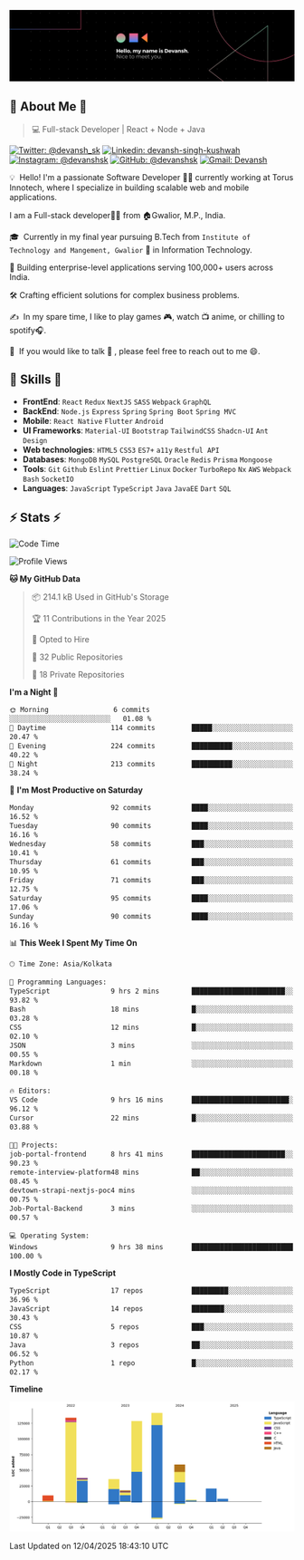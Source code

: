 ![Banner](./Devansh%20Singh%20Banner.png)

## 👋 About Me 👋

> 💻 Full-stack Developer | React + Node + Java

[![Twitter: @devansh_sk](https://img.shields.io/twitter/follow/devansh_sk?style=social)](https://twitter.com/devansh_sk)
[![Linkedin: devansh-singh-kushwah](https://img.shields.io/badge/-Devansh%20Singh%20Kushwah-blue?style=flat-square&logo=Linkedin&logoColor=white&link=https://www.linkedin.com/in/devanshsk/)](https://www.linkedin.com/in/devanshsk/)
[![Instagram: @devanshsk](https://img.shields.io/badge/-devanshsk-E4405F?style=flat-square&logo=instagram&logoColor=white)](https://instagram.com/devanshsk)
[![GitHub: @devanshsk](https://img.shields.io/github/followers/devanshsk?label=follow&style=social)](https://github.com/devanshsk)
[![Gmail: Devansh](https://img.shields.io/badge/Gmail-D14836?style=flat-square&logo=gmail&logoColor=white)](mailto:work.devanshsk@gmail.com)

💡 &nbsp;Hello! I'm a passionate Software Developer 🧑‍💻 currently working at Torus Innotech, where I specialize in building scalable web and mobile applications.

I am a Full-stack developer🧑‍💻 from 🏠Gwalior, M.P., India.

🎓 &nbsp;Currently in my final year pursuing B.Tech from `Institute of Technology and Mangement, Gwalior` 🏫 in Information Technology.

💼 Building enterprise-level applications serving 100,000+ users across India.

🛠️ Crafting efficient solutions for complex business problems.

✍️ &nbsp;In my spare time, I like to play games 🎮, watch 📺 anime, or chilling to spotify🎧.

💬 &nbsp;If you would like to talk 👋 , please feel free to reach out to me 😄.

##  🎉 Skills  🎉
- **FrontEnd**: `React` `Redux` `NextJS` `SASS` `Webpack` `GraphQL`
- **BackEnd**: `Node.js` `Express` `Spring` `Spring Boot` `Spring MVC`
- **Mobile**: `React Native` `Flutter` `Android` 
- **UI Frameworks**: `Material-UI` `Bootstrap` `TailwindCSS` `Shadcn-UI` `Ant Design`
- **Web technologies**: `HTML5` `CSS3` `ES7+` `a11y` `Restful API` 
- **Databases**: `MongoDB` `MySQL` `PostgreSQL` `Oracle` `Redis` `Prisma` `Mongoose`
- **Tools**: `Git` `Github` `Eslint` `Prettier` `Linux` `Docker` `TurboRepo` `Nx` `AWS` `Webpack` `Bash` `SocketIO`
- **Languages**: `JavaScript` `TypeScript` `Java` `JavaEE` `Dart` `SQL`

## ⚡ Stats ⚡
<!--START_SECTION:waka-->
![Code Time](http://img.shields.io/badge/Code%20Time-440%20hrs%2046%20mins-blue)

![Profile Views](http://img.shields.io/badge/Profile%20Views-0-blue)

**🐱 My GitHub Data** 

> 📦 214.1 kB Used in GitHub's Storage 
 > 
> 🏆 11 Contributions in the Year 2025
 > 
> 💼 Opted to Hire
 > 
> 📜 32 Public Repositories 
 > 
> 🔑 18 Private Repositories 
 > 
**I'm a Night 🦉** 

```text
🌞 Morning                6 commits           ░░░░░░░░░░░░░░░░░░░░░░░░░   01.08 % 
🌆 Daytime                114 commits         █████░░░░░░░░░░░░░░░░░░░░   20.47 % 
🌃 Evening                224 commits         ██████████░░░░░░░░░░░░░░░   40.22 % 
🌙 Night                  213 commits         ██████████░░░░░░░░░░░░░░░   38.24 % 
```
📅 **I'm Most Productive on Saturday** 

```text
Monday                   92 commits          ████░░░░░░░░░░░░░░░░░░░░░   16.52 % 
Tuesday                  90 commits          ████░░░░░░░░░░░░░░░░░░░░░   16.16 % 
Wednesday                58 commits          ███░░░░░░░░░░░░░░░░░░░░░░   10.41 % 
Thursday                 61 commits          ███░░░░░░░░░░░░░░░░░░░░░░   10.95 % 
Friday                   71 commits          ███░░░░░░░░░░░░░░░░░░░░░░   12.75 % 
Saturday                 95 commits          ████░░░░░░░░░░░░░░░░░░░░░   17.06 % 
Sunday                   90 commits          ████░░░░░░░░░░░░░░░░░░░░░   16.16 % 
```


📊 **This Week I Spent My Time On** 

```text
🕑︎ Time Zone: Asia/Kolkata

💬 Programming Languages: 
TypeScript               9 hrs 2 mins        ███████████████████████░░   93.82 % 
Bash                     18 mins             █░░░░░░░░░░░░░░░░░░░░░░░░   03.28 % 
CSS                      12 mins             █░░░░░░░░░░░░░░░░░░░░░░░░   02.10 % 
JSON                     3 mins              ░░░░░░░░░░░░░░░░░░░░░░░░░   00.55 % 
Markdown                 1 min               ░░░░░░░░░░░░░░░░░░░░░░░░░   00.18 % 

🔥 Editors: 
VS Code                  9 hrs 16 mins       ████████████████████████░   96.12 % 
Cursor                   22 mins             █░░░░░░░░░░░░░░░░░░░░░░░░   03.88 % 

🐱‍💻 Projects: 
job-portal-frontend      8 hrs 41 mins       ███████████████████████░░   90.23 % 
remote-interview-platform48 mins             ██░░░░░░░░░░░░░░░░░░░░░░░   08.45 % 
devtown-strapi-nextjs-poc4 mins              ░░░░░░░░░░░░░░░░░░░░░░░░░   00.75 % 
Job-Portal-Backend       3 mins              ░░░░░░░░░░░░░░░░░░░░░░░░░   00.57 % 

💻 Operating System: 
Windows                  9 hrs 38 mins       █████████████████████████   100.00 % 
```

**I Mostly Code in TypeScript** 

```text
TypeScript               17 repos            █████████░░░░░░░░░░░░░░░░   36.96 % 
JavaScript               14 repos            ████████░░░░░░░░░░░░░░░░░   30.43 % 
CSS                      5 repos             ███░░░░░░░░░░░░░░░░░░░░░░   10.87 % 
Java                     3 repos             ██░░░░░░░░░░░░░░░░░░░░░░░   06.52 % 
Python                   1 repo              █░░░░░░░░░░░░░░░░░░░░░░░░   02.17 % 
```



**Timeline**

![Lines of Code chart](https://raw.githubusercontent.com/DevanshSK/DevanshSK/main/assets/bar_graph.png)


 Last Updated on 12/04/2025 18:43:10 UTC
<!--END_SECTION:waka-->
